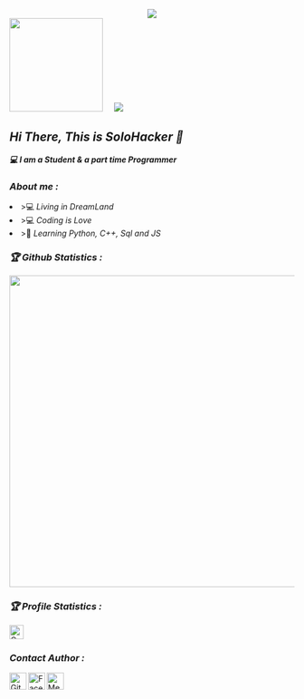 <!-- Github README -->
<p align="center"><a href="https://github.com/solohackerzorganization">
<div align="center">
<img align="center" src="https://github.com/solohackerzorganization/solohackerzorganization/blob/main/Developer.gif"/>
</div>
<img height="165" src="https://github-readme-stats.vercel.app/api?username=solohackerzorganization&show_icons=true&include_all_commits=true&theme=react&cache_seconds=3200&hide_border=true" /></a>
&nbsp;&nbsp;&nbsp;
<a href="https://github.com/solohackerzorganization"><img src="https://github-readme-stats.vercel.app/api/top-langs/?username=solohackerzorganization&layout=compact&theme=react&hide_border=true" />
</a></p>

<h2><b><i>Hi There, This is SoloHacker 👋</i></b></h2>
<b><i>💻 I am a Student & a part time Programmer</i></b>

<h3><b><i> About me :</i></b></h3>
<li> >💻 <i>Living in DreamLand</i></li>
<li> >💻 <i>Coding is Love</i></li>
<li> >🐍 <i>Learning Python, C++, Sql and JS</i></li>

<h3><b><i>🏆 Github Statistics :</i></b></h3>
<a href="https://github.com/solohackerzorganization"><img width=550 src="https://github-profile-trophy.vercel.app/?username=solohackerzorganization&theme=dracula&no-frame=true&title=Followers,Stars,Commit,Repository,Issues"/></a>

<h3><b><i>🏆 Profile Statistics :</i></b></h3>
<a href="https://github.com/solohackerzorganization"><img height="25" title="Counter" src="https://komarev.com/ghpvc/?username=solohackerzorganization&color=blueviolet&style=flat-square"></a>

<h3><b><i>Contact Author :</i></b></h3>
<a href="https://github.com/solohackerzorganization"><img align="left" title="Github" alt="Github" width="30px" src="assets/github.png" /></a>
<a href="https://fb.com/foundersolohackerzorg"><img align="left" title="Facebook" alt="Facebook" width="30px" src="assets/facebook.png" /></a>
<a href="https://m.me/foundersolohackerzorg"><img align="left" title="Messenger" alt="Messenger" width="30px" src="assets/messenger.png" /></a>
